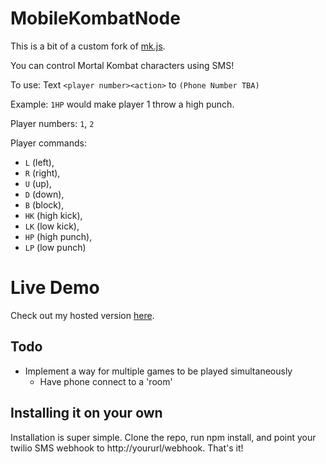 # MobileKombatNode

This is a bit of a custom fork of [mk.js](https://github.com/mgechev/mk.js).

You can control Mortal Kombat characters using SMS!

To use: Text `<player number><action>` to `(Phone Number TBA)`

Example: `1HP` would make player 1 throw a high punch.

Player numbers: `1`, `2`

Player commands: 

- `L` (left),
- `R` (right),
- `U` (up),
- `D` (down),
- `B` (block),
- `HK` (high kick),
- `LK` (low kick),
- `HP` (high punch),
- `LP` (low punch)

# Live Demo

Check out my hosted version [here](https://thawing-reaches-16401.herokuapp.com).

## Todo

* Implement a way for multiple games to be played simultaneously
	* Have phone connect to a 'room'

## Installing it on your own

Installation is super simple. Clone the repo, run npm install, and point your twilio SMS webhook to http://yoururl/webhook. That's it!
